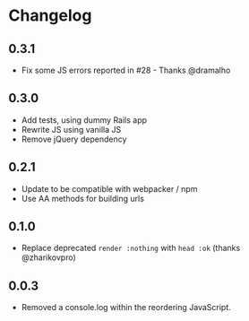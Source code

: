 # Changelog

## 0.3.1

- Fix some JS errors reported in #28 - Thanks @dramalho

## 0.3.0

- Add tests, using dummy Rails app
- Rewrite JS using vanilla JS
- Remove jQuery dependency

## 0.2.1

- Update to be compatible with webpacker / npm
- Use AA methods for building urls

## 0.1.0

- Replace deprecated `render :nothing` with `head :ok` (thanks @zharikovpro)

## 0.0.3

- Removed a console.log within the reordering JavaScript.

